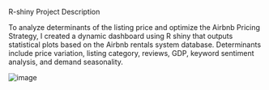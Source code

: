 
R-shiny Project Description

To analyze determinants of the listing price and optimize the Airbnb Pricing Strategy, I created a dynamic dashboard using R shiny that outputs statistical plots based on the Airbnb rentals system database. Determinants include price variation, listing category, reviews, GDP, keyword sentiment analysis, and demand seasonality.

![image](https://user-images.githubusercontent.com/108369453/176359920-68ffa41a-c9c8-4869-b3a5-0474c950fcc4.png)
